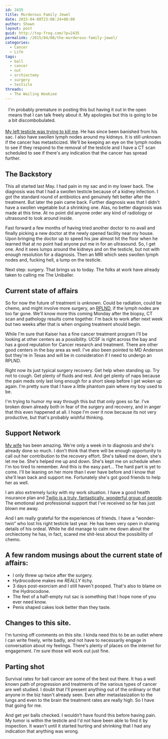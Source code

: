 ```yaml
---
id: 2435
title: Murderous Family Jewel
date: 2015-04-08T23:08:24+00:00
author: Shawn
layout: post
guid: http://top-frog.com/?p=2435
permalink: /2015/04/08/the-murderous-family-jewel/
categories:
  - Cancer
  - Life
tags:
  - ball
  - cancer
  - nut
  - orchiectomy
  - surgery
  - testicle
threads:
  - The Wailing Wookiee
---
```

<div class="quicknav" style="padding: 5px 10px">
  I'm probably premature in posting this but having it out in the open means that I can talk freely about it. My apologies but this is going to be a bit discombobulated.
</div>

[My left testicle was trying to kill me](http://www.testicularcancerawarenessfoundation.org/testicular-cancer-info/). He has since been banished from his sac. I also have swollen lymph nodes around my kidneys. It is still unknown if the cancer has metasticized. We'll be keeping an eye on the lymph nodes to see if they respond to the removal of the testicle and I have a CT scan scheduled to see if there's any indication that the cancer has spread further.

## The Backstory

This all started last May. I had pain in my sac and in my lower back. The diagnosis was that I had a swollen testicle because of a kidney infection. I got the standard round of antibiotics and genuinely felt better after the treatment. But later the pain came back. Further diagnosis was that I didn't have a swollen vegetable but a shrinking one. Alas, no better diagnosis was made at this time. At no point did anyone order any kind of radiology or ultrasound to look around inside.

Fast forward a few months of having tried another doctor to no avail and finally picking a new doctor at the newly opened facility near my house. Upon bringing the doctor up to speed his jaw almost hit the floor when he learned that at no point had anyone put me in for an ultrasound. So, I get one. And it sees lumps around the kidneys and on the testicle, but not with enough resolution for a diagnosis. Then an MRI which sees swollen lymph nodes and, fucking hell, a lump on the testicle.

Next step: surgery. That brings us to today. The folks at work have already taken to calling me The Uniballer. 

## Current state of affairs

So for now the future of treatment is unknown. Could be radiation, could be chemo, and might involve more surgery, an [RPLND](http://www.testicularcancerawarenessfoundation.org/rplnd-surgery/), if the lymph nodes are too far gone. We'll know more this coming Monday after the biopsy, CT scan and pathology results come together. I'm back to work after next week but two weeks after that is when ongoing treatment should begin. 

While I'm sure that Kaiser has a fine cancer treatment program I'll be looking at other centers as a possibility. UCSF is right across the bay and has a good reputation for Cancer research and treatment. There are other good centers in the bay area as well. I've also been pointed to MD Anderson but they're in Texas and will be in consideration if I need to undergo an RPLND.

Right now its just typical surgery recovery. Get help when standing up. Try not to cough. Get plenty of fluids and rest. And get plenty of naps because the pain meds only last long enough for a short sleep before I get woken up again. I'm pretty sure that I have a little phantom pain where my boy used to be.

I'm trying to humor my way through this but that only goes so far. I've broken down already both in fear of the surgery and recovery, and in anger that this even happened at all. I hope I'm over it now because its not very productive, but that's probably wishful thinking.

## Support Network

[My wife](http://top-frog.com/2013/07/15/happy-monkey/) has been amazing. We're only a week in to diagnosis and she's already done so much. I don't think that there will be enough opportunity to call out her contribution to the recovery effort. She's talked me down, she's let me be. She's helped me up and down. She's kept me on schedule when I'm too tired to remember. And this is the easy part&hellip; The hard part is yet to come. I'll be leaning on her more than I ever have before and I know that she'll lean back and support me. Fortunately she's got good friends to help her as well. 

I am also extremely lucky with my work situation. I have a good health insurance plan and [Twilio is a truly, fantastically, wonderful group of people](https://www.twilio.com). The emotional and professional support that I've received so far has just blown me away.

And I am really grateful for the experiences of friends. I have a &#8220;wonder-twin&#8221; who lost his right testicle last year. He has been very open in sharing details of his ordeal. While he did manage to calm me down about the orchiectomy he has, in fact, scared me shit-less about the possibility of chemo.

## A few random musings about the current state of affairs:

  * I only threw up twice after the surgery.
  * Hydrocodone makes me _REALLY_ itchy.
  * 3 days post-exorcism and I still haven't pooped. That's also to blame on the Hydrocodone.
  * The feel of a half-empty nut sac is something that I hope none of you ever need know.
  * Penis shaped cakes look better than they taste.

## Changes to this site.

I'm turning off comments on this site. I kinda need this to be an outlet where I can write freely, write badly, and not have to necessarily engage in conversation about my feelings. There's plenty of places on the internet for engagement. I'm sure those will work out just fine.

## Parting shot

Survival rates for ball cancer are some of the best out there. It has a well known path of progression and treatments of the various types of cancer are well studied. I doubt that I'll present anything out of the ordinary or that anyone in the biz hasn't already seen. Even after metastasization to the lungs and even to the brain the treatment rates are really high. So I have that going for me.

And get yer balls checked. I wouldn't have found this before having pain. My tumor is within the testicle and I'd not have been able to find it by inspection. It wasn't until it started hurting and shrinking that I had any indication that anything was wrong.